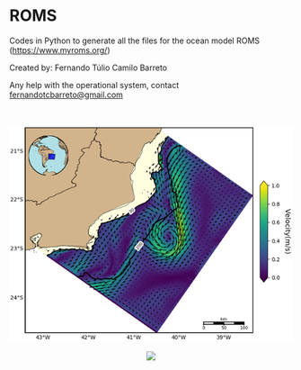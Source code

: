 # ROMS

Codes in Python to generate all the files for the ocean model ROMS (https://www.myroms.org/)

Created by: Fernando Túlio Camilo Barreto<br />

Any help with the operational system, contact fernandotcbarreto@gmail.com
<br />
<br />
<br />
<p align="center">
  <img src="https://github.com/fernandotcbarreto/stuff/blob/main/vst.png">
</p>
<p align="center">
  <img src="https://github.com/fernandotcbarreto/stuff/blob/main/myimage2.gif">
</p>
